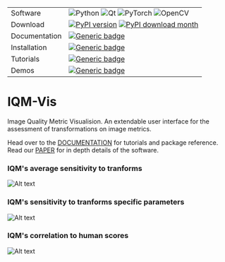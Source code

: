 | | |
|-|-|
| Software | ![Python](https://img.shields.io/badge/python-3670A0?style=for-the-badge&logo=python&logoColor=ffdd54) ![Qt](https://img.shields.io/badge/Qt-%23217346.svg?style=for-the-badge&logo=Qt&logoColor=white) ![PyTorch](https://img.shields.io/badge/PyTorch-%23EE4C2C.svg?style=for-the-badge&logo=PyTorch&logoColor=white) ![OpenCV](https://img.shields.io/badge/opencv-%23white.svg?style=for-the-badge&logo=opencv&logoColor=white) |
| Download | [![PyPI version](https://badge.fury.io/py/IQM-Vis.svg)](https://badge.fury.io/py/IQM-Vis) [![PyPI download month](https://img.shields.io/pypi/dm/IQM-Vis.svg)](https://pypi.python.org/pypi/IQM-Vis/) |
| Documentation | [![Generic badge](https://img.shields.io/badge/DOCS-Read-blue.svg)](https://mattclifford1.github.io/IQM-Vis/) |     
| Installation | [![Generic badge](https://img.shields.io/badge/INSTALL-View-green.svg)](https://mattclifford1.github.io/IQM-Vis/getting_started.html) | 
| Tutorials | [![Generic badge](https://img.shields.io/badge/TUTORIALS-View-blue.svg)](https://mattclifford1.github.io/IQM-Vis/Tutorials.html) | 
| Demos | [![Generic badge](https://img.shields.io/badge/HuggingFaceSpace-Launch-red.svg)](https://huggingface.co/spaces/mattclifford1/IQM-VIS) |



# IQM-Vis
Image Quality Metric Visualision. An extendable user interface for the assessment of transformations on image metrics.

Head over to the [DOCUMENTATION](https://mattclifford1.github.io/IQM-Vis/) for tutorials and package reference. Read our [PAPER](https://github.com/mattclifford1/IQM-Vis/blob/main/Software_Impacts_IQM_Vis.pdf) for in depth details of the software.

### IQM's average sensitivity to tranforms
![Alt text](https://github.com/mattclifford1/IQM-Vis/blob/main/pics/data_graphs.gif?raw=true "Dataset UI") 

### IQM's sensitivity to tranforms specific parameters
![Alt text](https://github.com/mattclifford1/IQM-Vis/blob/main/pics/params.gif?raw=true "Dataset UI") 

### IQM's correlation to human scores
![Alt text](https://github.com/mattclifford1/IQM-Vis/blob/main/pics/correlation.gif?raw=true "Dataset UI") 


